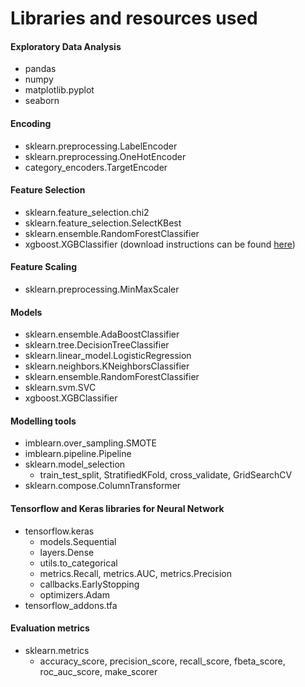 # Libraries and resources used

#### Exploratory Data Analysis
- pandas
- numpy
- matplotlib.pyplot
- seaborn

#### Encoding
- sklearn.preprocessing.LabelEncoder
- sklearn.preprocessing.OneHotEncoder
- category_encoders.TargetEncoder

#### Feature Selection
- sklearn.feature_selection.chi2
- sklearn.feature_selection.SelectKBest
- sklearn.ensemble.RandomForestClassifier
- xgboost.XGBClassifier (download instructions can be found [here](https://xgboost.readthedocs.io/en/latest/install.html "here"))

#### Feature Scaling
- sklearn.preprocessing.MinMaxScaler

#### Models
- sklearn.ensemble.AdaBoostClassifier
- sklearn.tree.DecisionTreeClassifier
- sklearn.linear_model.LogisticRegression
- sklearn.neighbors.KNeighborsClassifier
- sklearn.ensemble.RandomForestClassifier
- sklearn.svm.SVC
- xgboost.XGBClassifier

#### Modelling tools
- imblearn.over_sampling.SMOTE
- imblearn.pipeline.Pipeline
- sklearn.model_selection
	- train_test_split, StratifiedKFold, cross_validate, GridSearchCV
- sklearn.compose.ColumnTransformer

#### Tensorflow and Keras libraries for Neural Network
- tensorflow.keras
	- models.Sequential
	- layers.Dense
	- utils.to_categorical
	- metrics.Recall, metrics.AUC, metrics.Precision
	- callbacks.EarlyStopping
	- optimizers.Adam
- tensorflow_addons.tfa

#### Evaluation metrics
- sklearn.metrics
	- accuracy_score, precision_score, recall_score, fbeta_score, roc_auc_score, make_scorer
